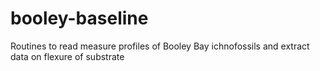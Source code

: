 # booley-baseline
Routines to read measure profiles of Booley Bay ichnofossils and extract data on flexure of substrate 
